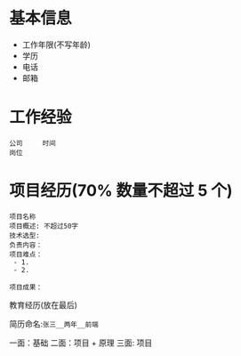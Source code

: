 # 基本信息

- 工作年限(不写年龄)
- 学历
- 电话
- 邮箱

# 工作经验

```
公司     时间
岗位
```

# 项目经历(70% 数量不超过 5 个)

```
项目名称
项目概述: 不超过50字
技术选型:
负责内容：
项目难点：
 - 1.
 - 2.

项目成果：

```

教育经历(放在最后)

简历命名:`张三__两年__前端`

一面：基础
二面：项目 + 原理
三面: 项目
